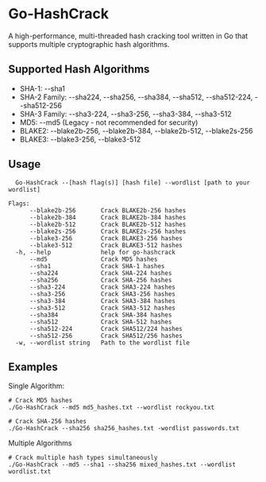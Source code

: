 # Go-HashCrack
A high-performance, multi-threaded hash cracking tool written in Go that supports multiple cryptographic hash algorithms.

## Supported Hash Algorithms

- SHA-1: --sha1
- SHA-2 Family: --sha224, --sha256, --sha384, --sha512, --sha512-224, --sha512-256
- SHA-3 Family: --sha3-224, --sha3-256, --sha3-384, --sha3-512
- MD5: --md5 (Legacy - not recommended for security)
- BLAKE2: --blake2b-256, --blake2b-384, --blake2b-512, --blake2s-256
- BLAKE3: --blake3-256, --blake3-512

## Usage
```
  Go-HashCrack --[hash flag(s)] [hash file] --wordlist [path to your wordlist]

Flags:
      --blake2b-256       Crack BLAKE2b-256 hashes
      --blake2b-384       Crack BLAKE2b-384 hashes
      --blake2b-512       Crack BLAKE2b-512 hashes
      --blake2s-256       Crack BLAKE2s-256 hashes
      --blake3-256        Crack BLAKE3-256 hashes
      --blake3-512        Crack BLAKE3-512 hashes
  -h, --help              help for go-hashcrack
      --md5               Crack MD5 hashes
      --sha1              Crack SHA-1 hashes
      --sha224            Crack SHA-224 hashes
      --sha256            Crack SHA-256 hashes
      --sha3-224          Crack SHA3-224 hashes
      --sha3-256          Crack SHA3-256 hashes
      --sha3-384          Crack SHA3-384 hashes
      --sha3-512          Crack SHA3-512 hashes
      --sha384            Crack SHA-384 hashes
      --sha512            Crack SHA-512 hashes
      --sha512-224        Crack SHA512/224 hashes
      --sha512-256        Crack SHA512/256 hashes
  -w, --wordlist string   Path to the wordlist file
```

## Examples
Single Algorithm:
```
# Crack MD5 hashes
./Go-HashCrack --md5 md5_hashes.txt --wordlist rockyou.txt

# Crack SHA-256 hashes
./Go-HashCrack --sha256 sha256_hashes.txt -wordlist passwords.txt
```

Multiple Algorithms
```
# Crack multiple hash types simultaneously
./Go-HashCrack --md5 --sha1 --sha256 mixed_hashes.txt --wordlist wordlist.txt
```
